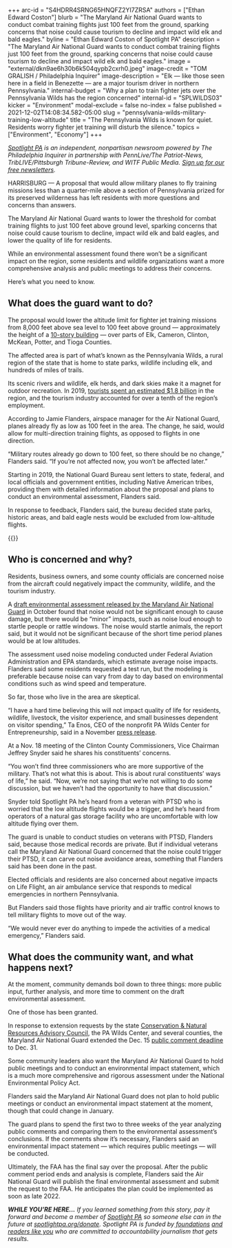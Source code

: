 +++
arc-id = "S4HDRR4SRNG65HNQFZ2YI7ZRSA"
authors = ["Ethan Edward Coston"]
blurb = "The Maryland Air National Guard wants to conduct combat training flights just 100 feet from the ground, sparking concerns that noise could cause tourism to decline and impact wild elk and bald eagles."
byline = "Ethan Edward Coston of Spotlight PA"
description = "The Maryland Air National Guard wants to conduct combat training flights just 100 feet from the ground, sparking concerns that noise could cause tourism to decline and impact wild elk and bald eagles."
image = "external/dkn9ae6h30b6k504qypb2cxrh0.jpeg"
image-credit = "TOM GRALISH / Philadelphia Inquirer"
image-description = "Elk — like those seen here in a field in Benezette — are a major tourism driver in northern Pennsylvania."
internal-budget = "Why a plan to train fighter jets over the Pennsylvania Wilds has the region concerned"
internal-id = "SPLWILDS03"
kicker = "Environment"
modal-exclude = false
no-index = false
published = 2021-12-02T14:08:34.582-05:00
slug = "pennsylvania-wilds-military-training-low-altitude"
title = "The Pennsylvania Wilds is known for quiet. Residents worry fighter jet training will disturb the silence."
topics = ["Environment", "Economy"]
+++

<a href="https://lesspage.com/"><i>Spotlight PA</i></a><i> is an independent, nonpartisan newsroom powered by The Philadelphia Inquirer in partnership with PennLive/The Patriot-News, TribLIVE/Pittsburgh Tribune-Review, and WITF Public Media. </i><a href="https://lesspage.com/newsletters"><i>Sign up for our free newsletters</i></a><i>.</i>

HARRISBURG — A proposal that would allow military planes to fly training missions less than a quarter-mile above a section of Pennsylvania prized for its preserved wilderness has left residents with more questions and concerns than answers.

The Maryland Air National Guard wants to lower the threshold for combat training flights to just 100 feet above ground level, sparking concerns that noise could cause tourism to decline, impact wild elk and bald eagles, and lower the quality of life for residents.

While an environmental assessment found there won’t be a significant impact on the region, some residents and wildlife organizations want a more comprehensive analysis and public meetings to address their concerns.

Here’s what you need to know.

<script src="https://lesspage.com/embed.js" async></script><div data-spl-embed-version="1" data-spl-src="https://lesspage.com/embeds/newsletter/"></div>

## What does the guard want to do?

The proposal would lower the altitude limit for fighter jet training missions from 8,000 feet above sea level to 100 feet above ground — approximately the height of a <a href="https://measuringstuff.com/things-that-are-100-feet-tall/">10-story building</a> — over parts of Elk, Cameron, Clinton, McKean, Potter, and Tioga Counties.

The affected area is part of what’s known as the Pennsylvania Wilds, a rural region of the state that is home to state parks, wildlife including elk, and hundreds of miles of trails.

Its scenic rivers and wildlife, elk herds, and dark skies make it a magnet for outdoor recreation. In 2019, <a href="https://www.visitpa.com/sites/default/files/pdfs/Economic%20Impact%20of%20Tourism%20in%20PA%202019_FINAL-min.pdf">tourists spent an estimated $1.8 billion</a> in the region, and the tourism industry accounted for over a tenth of the region’s employment.

According to Jamie Flanders, airspace manager for the Air National Guard, planes already fly as low as 100 feet in the area. The change, he said, would allow for multi-direction training flights, as opposed to flights in one direction.

“Military routes already go down to 100 feet, so there should be no change,” Flanders said. “If you’re not affected now, you won’t be affected later.”

Starting in 2019, the National Guard Bureau sent letters to state, federal, and local officials and government entities, including Native American tribes, providing them with detailed information about the proposal and plans to conduct an environmental assessment, Flanders said.

In response to feedback, Flanders said, the bureau decided state parks, historic areas, and bald eagle nests would be excluded from low-altitude flights.

{{<picture src="external/3bcg4zg8a63kpg9v5k5avkxhtg.jpeg" description="Wild elk are a major tourism driver in the region." caption="Wild elk are a major tourism driver in the region." credit="Commonwealth Media Services">}} 

## Who is concerned and why?

Residents, business owners, and some county officials are concerned noise from the aircraft could negatively impact the community, wildlife, and the tourism industry.

A <a href="https://www.175wg.ang.af.mil/Portals/66/documents/Volume%20I%20Duke%20MOA_%20DEA28Oct.pdf?ver=Wfvb_fI_-W7ddb5vRnQaQw%3d%3d">draft environmental assessment released by the Maryland Air National Guard</a> in October found that noise would not be significant enough to cause damage, but there would be “minor” impacts, such as noise loud enough to startle people or rattle windows. The noise would startle animals, the report said, but it would not be significant because of the short time period planes would be at low altitudes.

The assessment used noise modeling conducted under Federal Aviation Administration and EPA standards, which estimate average noise impacts. Flanders said some residents requested a test run, but the modeling is preferable because noise can vary from day to day based on environmental conditions such as wind speed and temperature.

So far, those who live in the area are skeptical.

“I have a hard time believing this will not impact quality of life for residents, wildlife, livestock, the visitor experience, and small businesses dependent on visitor spending,” Ta Enos, CEO of the nonprofit PA Wilds Center for Entrepreneurship, said in a November <a href="https://www.pawildscenter.org/blog/pa-wilds-center-seeks-public-meetings-ang-proposal-low-military-flights/">press release</a>.

At a Nov. 18 meeting of the Clinton County Commissioners, Vice Chairman Jeffrey Snyder said he shares his constituents’ concerns.

“You won’t find three commissioners who are more supportive of the military. That’s not what this is about. This is about rural constituents’ ways of life,” he said. “Now, we’re not saying that we’re not willing to do some discussion, but we haven’t had the opportunity to have that discussion.”

Snyder told Spotlight PA he’s heard from a veteran with PTSD who is worried that the low altitude flights would be a trigger, and he’s heard from operators of a natural gas storage facility who are uncomfortable with low altitude flying over them.

The guard is unable to conduct studies on veterans with PTSD, Flanders said, because those medical records are private. But if individual veterans call the Maryland Air National Guard concerned that the noise could trigger their PTSD, it can carve out noise avoidance areas, something that Flanders said has been done in the past.

Elected officials and residents are also concerned about negative impacts on Life Flight, an air ambulance service that responds to medical emergencies in northern Pennsylvania.

But Flanders said those flights have priority and air traffic control knows to tell military flights to move out of the way.

“We would never ever do anything to impede the activities of a medical emergency,” Flanders said.

## What does the community want, and what happens next?

At the moment, community demands boil down to three things: more public input, further analysis, and more time to comment on the draft environmental assessment.

One of those has been granted.

In response to extension requests by the state <a href="http://elibrary.dcnr.pa.gov/GetDocument?docId=4023072&DocName=CNRAC_Duke%20MOA.pdf">Conservation &amp; Natural Resources Advisory Council</a>, the PA Wilds Center, and several counties, the Maryland Air National Guard extended the Dec. 15 <a href="https://www.175wg.ang.af.mil/Duke-MOA-Low/">public comment deadline</a> to Dec. 31.

<script src="https://lesspage.com/embed.js" async></script><div data-spl-embed-version="1" data-spl-src="https://lesspage.com/embeds/donate/?eyebrow_text=SUPPORT%20SPOTLIGHT%20PA&cta_text=YES%2C%20DOUBLE%20MY%20GIFT&teaser_text=Support%20Spotlight%20PA's%20vital%20investigative%20journalism%20for%20Pennsylvania%20and%20for%20a%20limited%20time%2C%20all%20gifts%20will%20be%20DOUBLED."></div>

Some community leaders also want the Maryland Air National Guard to hold public meetings and to conduct an environmental impact statement, which is a much more comprehensive and rigorous assessment under the National Environmental Policy Act.

Flanders said the Maryland Air National Guard does not plan to hold public meetings or conduct an environmental impact statement at the moment, though that could change in January.

The guard plans to spend the first two to three weeks of the year analyzing public comments and comparing them to the environmental assessment’s conclusions. If the comments show it’s necessary, Flanders said an environmental impact statement — which requires public meetings — will be conducted.

Ultimately, the FAA has the final say over the proposal. After the public comment period ends and analysis is complete, Flanders said the Air National Guard will publish the final environmental assessment and submit the request to the FAA. He anticipates the plan could be implemented as soon as late 2022.

<i><b>WHILE YOU’RE HERE...</b></i><i> If you learned something from this story, pay it forward and become a member of </i><a href="https://lesspage.com/"><i>Spotlight PA</i></a><i> so someone else can in the future at </i><a href="http://spotlightpa.org/donate"><i>spotlightpa.org/donate</i></a><i>. Spotlight PA is funded by</i><a href="https://lesspage.com/support"><i> foundations</i></a><i> </i><a href="https://lesspage.com/support"><i>and readers like you</i></a><i> who are committed to accountability journalism that gets results.</i>
